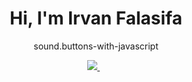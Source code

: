 <h1 align='center'>
  Hi, I'm Irvan Falasifa
</h1>

<p align='center'>
  sound.buttons-with-javascript
</p>

<p align='center'>
 <a href='mailto:irvan.falasfia@gmail.com'> 
  <img src="https://img.shields.io/badge/mail%20box-EA4335?style=for-the-badge&logo=Gmail&logoColor=white" /> 
 </a>&nbsp;&nbsp;
  
</p>
